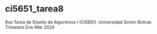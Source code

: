 # ci5651_tarea8
8va Tarea de Diseño de Algoritmos I (CI5651). Universidad Simón Bolívar. Trimestre Ene-Mar 2024
